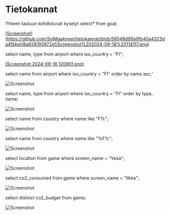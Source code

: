 # Tietokannat

Yhteen tauluun kohdistuvat kyselyt
select* from goal;

[[Screenshot](../Screenshot_2024-09-18_20114117.png)](https://github.com/SolMaakinen/tietokannat/blob/58548d99a9fb40a4323da4fbbe08a928193972ef/Screenshot%202024-09-18%20114117.png)

select name, type from airport where iso_country = "FI";

[(Screenshot 2024-09-18 120901.png)](https://github.com/SolMaakinen/tietokannat/blob/58548d99a9fb40a4323da4fbbe08a928193972ef/Screenshot%202024-09-18%20120901.png)

select name from airport where iso_country = "FI" order by name asc;'

![Screenshot](Screenshot%2024-09-18%121527.png)

select name, type from airport where iso_country = "FI" order by type, name;

![Screenshot](Screenshot%2024-09-18%121902.png)

select name from country where name like "F%";

![Screenshot](Screenshot%2024-09-18%122852.png)

select name from country where name like "%F%";

![Screenshot](Screenshot%2024-09-18%124559.png)

select location from game where screen_name = "Vesa";

![Screenshot](Screenshot%2024-09-18%124754.png)

select co2_consumed from game where screen_name = "Ilkka";

![Screenshot](Screenshot%2024-09-18%125031.png)

select distinct co2_budget from game;

![Screenshot](Screenshot%2024-09-18%125234.png)
